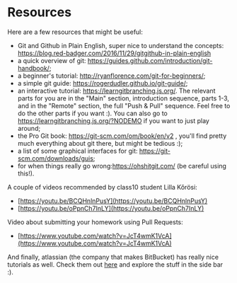 # Resources

Here are a few resources that might be useful:

- Git and Github in Plain English, super nice to understand the concepts: <https://blog.red-badger.com/2016/11/29/gitgithub-in-plain-english>
- a quick overview of git: <https://guides.github.com/introduction/git-handbook/>;
- a beginner's tutorial: <http://ryanflorence.com/git-for-beginners/>; <!-- http-404 -->
- a simple git guide: <https://rogerdudler.github.io/git-guide/>;
- an interactive tutorial: <https://learngitbranching.js.org/>. The relevant parts for you are in the "Main" section, introduction sequence, parts 1-3, and in the "Remote" section, the full "Push & Pull" sequence. Feel free to do the other parts if you want :). You can also go to <https://learngitbranching.js.org/?NODEMO> if you want to just play around;
- the Pro Git book: <https://git-scm.com/om/book/en/v2> , you'll find pretty much everything about git there, but might be tedious :);
- a list of some graphical interfaces for git: <https://git-scm.com/downloads/guis>;
- for when things really go wrong:<https://ohshitgit.com/> (be careful using this!).

A couple of videos recommended by class10 student Lilla Kőrösi:

- [https://youtu.be/BCQHnlnPusY](https://youtu.be/BCQHnlnPusY)
- [https://youtu.be/oPpnCh7InLY](https://youtu.be/oPpnCh7InLY)

Video about submitting your homework using Pull Requests:

- [https://www.youtube.com/watch?v=JcT4wmK1VcA](https://www.youtube.com/watch?v=JcT4wmK1VcA)

And finally, atlassian (the company that makes BitBucket) has really nice tutorials as well. Check them out [here](https://www.atlassian.com/git/tutorials/what-is-version-control) and explore the stuff in the side bar :).
